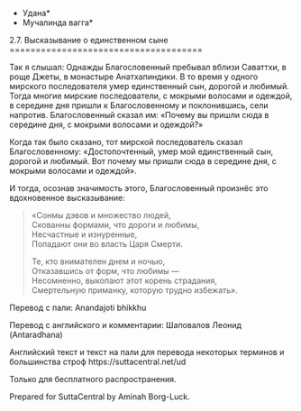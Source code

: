 * Удана*
* Мучалинда вагга*

2\.7\. Высказывание о единственном сыне
\=\=\=\=\=\=\=\=\=\=\=\=\=\=\=\=\=\=\=\=\=\=\=\=\=\=\=\=\=\=\=\=\=\=\=\=\=

Так я слышал: Однажды Благословенный пребывал вблизи Саваттхи, в роще Джеты, в монастыре Анатхапиндики\. В то время у одного мирского последователя умер единственный сын, дорогой и любимый\. Тогда многие мирские последователи, с мокрыми волосами и одеждой, в середине дня пришли к Благословенному и поклонившись, сели напротив\. Благословенный сказал им: «Почему вы пришли сюда в середине дня, с мокрыми волосами и одеждой?»

Когда так было сказано, тот мирской последователь сказал Благословенному: «Достопочтенный, умер мой единственный сын, дорогой и любимый\. Вот почему мы пришли сюда в середине дня, с мокрыми волосами и одеждой»\.

И тогда, осознав значимость этого, Благословенный произнёс это вдохновенное высказывание:

> «Сонмы дэвов и множество людей,  
> Скованны формами, что дороги и любимы,  
> Несчастные и изнуренные,  
> Попадают они во власть Царя Смерти\.
>
> Те, кто внимателен днем и ночью,  
> Отказавшись от форм, что любимы —  
> Несомненно, выкопают этот корень страдания,  
> Смертельную приманку, которую трудно избежать»\.

Перевод с пали: Anandajoti bhikkhu

Перевод с английского и комментарии: Шаповалов Леонид \(Antaradhana\)

Английский текст и текст на пали для перевода некоторых терминов и большинства строф https://suttacentral\.net/ud

  

Только для бесплатного распространения\.

  

Prepared for SuttaCentral by Aminah Borg\-Luck\.